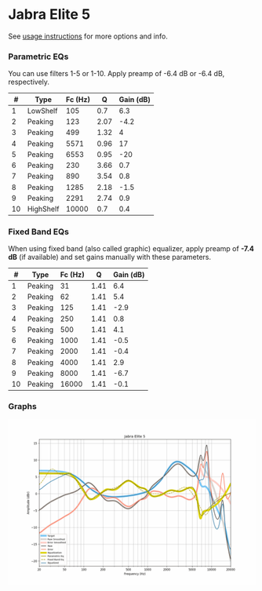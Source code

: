 # Jabra Elite 5
See [usage instructions](https://github.com/jaakkopasanen/AutoEq#usage) for more options and info.

### Parametric EQs
You can use filters 1-5 or 1-10. Apply preamp of -6.4 dB or -6.4 dB, respectively.

|   # | Type      |   Fc (Hz) |    Q |   Gain (dB) |
|-----|-----------|-----------|------|-------------|
|   1 | LowShelf  |       105 | 0.7  |         6.3 |
|   2 | Peaking   |       123 | 2.07 |        -4.2 |
|   3 | Peaking   |       499 | 1.32 |         4   |
|   4 | Peaking   |      5571 | 0.96 |        17   |
|   5 | Peaking   |      6553 | 0.95 |       -20   |
|   6 | Peaking   |       230 | 3.66 |         0.7 |
|   7 | Peaking   |       890 | 3.54 |         0.8 |
|   8 | Peaking   |      1285 | 2.18 |        -1.5 |
|   9 | Peaking   |      2291 | 2.74 |         0.9 |
|  10 | HighShelf |     10000 | 0.7  |         0.4 |

### Fixed Band EQs
When using fixed band (also called graphic) equalizer, apply preamp of **-7.4 dB** (if available) and set gains manually with these parameters.

|   # | Type    |   Fc (Hz) |    Q |   Gain (dB) |
|-----|---------|-----------|------|-------------|
|   1 | Peaking |        31 | 1.41 |         6.4 |
|   2 | Peaking |        62 | 1.41 |         5.4 |
|   3 | Peaking |       125 | 1.41 |        -2.9 |
|   4 | Peaking |       250 | 1.41 |         0.8 |
|   5 | Peaking |       500 | 1.41 |         4.1 |
|   6 | Peaking |      1000 | 1.41 |        -0.5 |
|   7 | Peaking |      2000 | 1.41 |        -0.4 |
|   8 | Peaking |      4000 | 1.41 |         2.9 |
|   9 | Peaking |      8000 | 1.41 |        -6.7 |
|  10 | Peaking |     16000 | 1.41 |        -0.1 |

### Graphs
![](./Jabra%20Elite%205.png)
